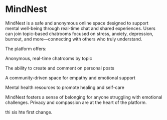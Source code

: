 # MindNest

MindNest is a safe and anonymous online space designed to support mental well-being through real-time chat and shared experiences. Users can join topic-based chatrooms focused on stress, anxiety, depression, burnout, and more—connecting with others who truly understand.

The platform offers:

Anonymous, real-time chatrooms by topic

The ability to create and comment on personal posts

A community-driven space for empathy and emotional support

Mental health resources to promote healing and self-care

MindNest fosters a sense of belonging for anyone struggling with emotional challenges. Privacy and compassion are at the heart of the platform.



thi sis hte first change.